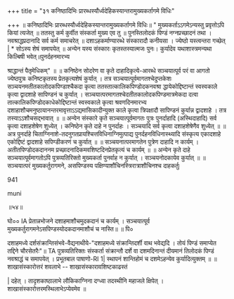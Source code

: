 +++
title = "३१ कनिष्ठादिभिः प्रारब्धस्यौर्ध्वदेहिकस्यान्तरामुख्यकर्तागमे विधिः"

+++
॥ कनिष्ठादिभिः प्रारब्धस्यौर्ध्वदेहिकस्यान्तरामुख्यकर्तागमे विधिः॥ " मुख्यकर्ताऽऽगमेऽन्यस्तु प्रवृत्तोऽपि कियां त्यजेत् ॥ ततस्तु कर्म कुर्वीत संस्कर्ता मुख्य एव तु ॥ पुनस्तिलोदकं पिण्डं नग्नप्रच्छादनं तथा । नवश्राद्धप्रदानादि सर्व कर्म समाचरेत् ॥ दशाऽहकर्माण्यारब्धे संस्कारादौ कनीयसा । ज्येष्ठो यस्त्वन्तरा गच्छेत् | * सोऽस्य शेषं समापयेत् ॥ अन्येन यस्य संस्कारः कृतस्तस्यात्मजः पुनः। कुर्यादेव यथाशास्त्रमन्यथा किल्बिषी भवेत्॥पुनर्दहनमारभ्य

श्राद्धान्तं पैतृमेधिकम्" ॥ ॥ कनिष्ठेन सोदरेण वा कृते दाहादिकृत्ये-आरब्धे सञ्चयात्पूर्व परं वा आगतो ज्येष्ठपुत्रः कनिष्टकृतस्य प्रेतकृत्यशेषं कुर्यात् । तत्र सञ्चयात्पूर्वमागतश्चेदुप्तकेशः सञ्चयनमतीतकालोदकपिण्डाश्चैकदा कृत्वा ततस्तात्कालिकपिण्डोदकनवश्रा द्धायेकोद्दिष्टान्तं स्वस्वकाले कृत्वा द्वादशाहे सापिण्डनं च कुर्यात् । सञ्चयात्परमागतश्चेदतीतकालोदकपिण्डमात्रमेकदा दत्वा तात्कालिकपिण्डोदकाधेकोद्दिष्टान्तं स्वस्वकाले कृत्वा श्रवणदिनमारभ्य दशाहाशौचमनुष्ठायानन्तरमावृत्ताऽऽद्यमासिकादीन्युक्त काले कृत्वा त्रिपक्षादौ सापिण्डनं कुर्यान्न द्वादशाहे । तत्र तस्याऽऽशौचसद्भावात् ॥ ॥ अन्येन संस्कारे कृते सञ्चयात्पूर्वमागतः पुत्रः पुनर्दाहादि (अस्थिदाहादि) सर्व कृत्वा दशाहशेषेण शुध्येत् । कनिष्ठेन कृते दाहे न पुनर्दाहः । सञ्चयादि सर्व कृत्वा दशाहशेषेणैव शुध्येत् ॥ ॥ अत्र पुनर्दाहे चिताग्निनाशे-तदनुगतप्रायश्चित्तविधिनाग्निमुत्पाद्य पुनर्दहनविधिनास्थ्यादि संस्कृत्य एकादशाहे एकोद्दिष्टं द्वादशाहे सपिण्डीकरणं च कुर्यात् ॥ ॥ सञ्चयनात्परमागतेन पुत्रेण दाहादि न कार्यम् । अतीतपिण्डोदकदाननम प्रच्छादनादिकमवशिष्टदिनप्रेतकृत्यं च कार्यम् ॥ ॥ अन्येन कृते दाहे सञ्चयात्पूर्वमागतोऽपि पुत्रव्यतिरिक्तो मुख्यकर्ता पुनर्वाह न कुर्यात् । सञ्चयनोदकायेव कुर्यात् ॥ ॥ सञ्चयात्परं मुख्यकर्तुरागमने, असपिण्डस्य पक्षिण्याशौचिनस्त्रिरात्राशौचिनश्च दाहकर्तुः

941

muni

॥५४॥

घो०० IA प्रेतान्नभोजने दशाहमाशौचमुदकदानं च कार्यम् । सञ्चयात्पूर्व मुख्यकर्तुरागमनेऽसपिण्डस्योदकदानमाशौचं च नास्ति॥ ॥ पि०

दशाहमध्ये दर्शसंक्रान्तिसंभवे-वैद्यनाथीये-"दशाहमध्ये संक्रान्तिदर्शी वाथ भवेद्यदि । तोयं पिण्डं समाप्येत तद्दिने चौरसेतरैः"॥ TA पुत्रव्यतिरिक्तः संस्कर्ता संक्रान्तौ दर्शे वा दशमदिनान्तं दीयमानं तिलोदकं पिण्डं नवश्राद्धं च समापयेत् । प्रभूतबाल पाषाणो-RI 1| स्थापनं शान्तिहोमं च दशमेऽहन्येव कुर्यादित्युक्तम् ॥ ॥ शाखासंस्कारोत्तरं शवलाभे -- शाखासंस्कारावशिष्टकाढस्तं

| दहेत् । तादृशकाष्ठालाभे लौकिकाग्निना दग्ध्वा तदस्थीनि महाजले क्षिपेत् । शाखासंस्कारोत्तरमस्थिलाभेऽप्येवमेव ॥